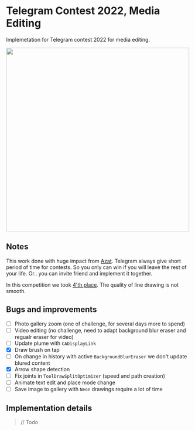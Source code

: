 # Telegram Contest 2022, Media Editing

Implemetation for Telegram contest 2022 for media editing.

<img src="https://user-images.githubusercontent.com/964601/200111856-82fa2cdc-b36b-4307-895d-7957ed4cdfd8.jpg" width="500">

## Notes

This work done with huge impact from [Azat](https://github.com/azatZul). Telegram always give short period of time for contests. So you only can win if you will leave the rest of your life. Or.. you can invite friend and implement it together.

In this competition we took [4'th place](https://contest.com/ios2022-r1/entry4203). The quality of line drawing is not smooth.

## Bugs and improvements

- [ ] Photo gallery zoom (one of challenge, for several days more to spend)
- [ ] Video editing (no challenge, need to adapt background blur eraser and regualr eraser for video)
- [ ] Update plume with `CADisplayLink`
- [x] Draw brush on tap
- [ ] On change in history with active `BackgroundBlurEraser` we don't update blured content
- [x] Arrow shape detection
- [ ] Fix joints in `ToolDrawSplitOptimizer` (speed and  path creation)
- [ ] Animate text edit and place mode change
- [ ] Save image to gallery with `Neon` drawings require a lot of time

## Implementation details

> // Todo
